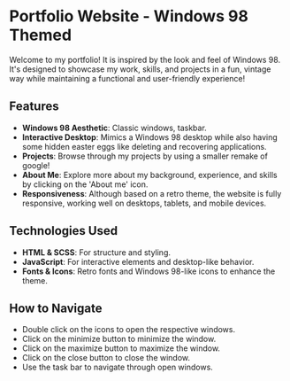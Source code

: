 # Portfolio Website - Windows 98 Themed

Welcome to my portfolio! It is inspired by the look and feel of Windows 98. It's designed to showcase my work, skills, and projects in a fun, vintage way while maintaining a functional and user-friendly experience!

## Features

- **Windows 98 Aesthetic**: Classic windows, taskbar.
- **Interactive Desktop**: Mimics a Windows 98 desktop while also having some hidden easter eggs like deleting and recovering applications.
- **Projects**: Browse through my projects by using a smaller remake of google!
- **About Me**: Explore more about my background, experience, and skills by clicking on the 'About me' icon.
- **Responsiveness**: Although based on a retro theme, the website is fully responsive, working well on desktops, tablets, and mobile devices.

## Technologies Used

- **HTML & SCSS**: For structure and styling.
- **JavaScript**: For interactive elements and desktop-like behavior.
- **Fonts & Icons**: Retro fonts and Windows 98-like icons to enhance the theme.

## How to Navigate

- Double click on the icons to open the respective windows.
- Click on the minimize button to minimize the window.
- Click on the maximize button to maximize the window.
- Click on the close button to close the window.
- Use the task bar to navigate through open windows.
